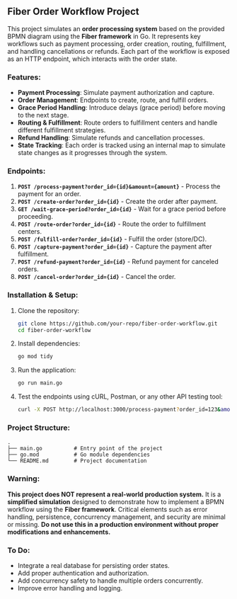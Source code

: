 ## Fiber Order Workflow Project

This project simulates an **order processing system** based on the provided BPMN diagram using the **Fiber framework** in Go. It represents key workflows such as payment processing, order creation, routing, fulfillment, and handling cancellations or refunds. Each part of the workflow is exposed as an HTTP endpoint, which interacts with the order state.

### Features:
- **Payment Processing**: Simulate payment authorization and capture.
- **Order Management**: Endpoints to create, route, and fulfill orders.
- **Grace Period Handling**: Introduce delays (grace period) before moving to the next stage.
- **Routing & Fulfillment**: Route orders to fulfillment centers and handle different fulfillment strategies.
- **Refund Handling**: Simulate refunds and cancellation processes.
- **State Tracking**: Each order is tracked using an internal map to simulate state changes as it progresses through the system.

### Endpoints:
1. **`POST /process-payment?order_id={id}&amount={amount}`** - Process the payment for an order.
2. **`POST /create-order?order_id={id}`** - Create the order after payment.
3. **`GET /wait-grace-period?order_id={id}`** - Wait for a grace period before proceeding.
4. **`POST /route-order?order_id={id}`** - Route the order to fulfillment centers.
5. **`POST /fulfill-order?order_id={id}`** - Fulfill the order (store/DC).
6. **`POST /capture-payment?order_id={id}`** - Capture the payment after fulfillment.
7. **`POST /refund-payment?order_id={id}`** - Refund payment for canceled orders.
8. **`POST /cancel-order?order_id={id}`** - Cancel the order.

### Installation & Setup:
1. Clone the repository:
   ```bash
   git clone https://github.com/your-repo/fiber-order-workflow.git
   cd fiber-order-workflow
   ```
2. Install dependencies:
   ```bash
   go mod tidy
   ```
3. Run the application:
   ```bash
   go run main.go
   ```

4. Test the endpoints using cURL, Postman, or any other API testing tool:
   ```bash
   curl -X POST http://localhost:3000/process-payment?order_id=123&amount=100
   ```

### Project Structure:
```
.
├── main.go          # Entry point of the project
├── go.mod           # Go module dependencies
└── README.md        # Project documentation
```

### Warning:
**This project does NOT represent a real-world production system.** It is a **simplified simulation** designed to demonstrate how to implement a BPMN workflow using the **Fiber framework**. Critical elements such as error handling, persistence, concurrency management, and security are minimal or missing. **Do not use this in a production environment without proper modifications and enhancements.**

### To Do:
- Integrate a real database for persisting order states.
- Add proper authentication and authorization.
- Add concurrency safety to handle multiple orders concurrently.
- Improve error handling and logging.
